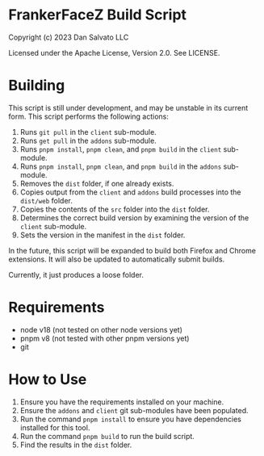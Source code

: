 FrankerFaceZ Build Script
=========================

Copyright (c) 2023 Dan Salvato LLC

Licensed under the Apache License, Version 2.0. See LICENSE.


Building
========

This script is still under development, and may be unstable in its current
form. This script performs the following actions:

1. Runs `git pull` in the `client` sub-module.
2. Runs `get pull` in the `addons` sub-module.
3. Runs `pnpm install`, `pnpm clean`, and `pnpm build` in the `client` sub-module.
4. Runs `pnpm install`, `pnpm clean`, and `pnpm build` in the `addons` sub-module.
5. Removes the `dist` folder, if one already exists.
6. Copies output from the `client` and `addons` build processes into the `dist/web` folder.
7. Copies the contents of the `src` folder into the `dist` folder.
8. Determines the correct build version by examining the version of the `client` sub-module.
9. Sets the version in the manifest in the `dist` folder.

In the future, this script will be expanded to build both Firefox and Chrome extensions.
It will also be updated to automatically submit builds.

Currently, it just produces a loose folder.


Requirements
============
* node v18 (not tested on other node versions yet)
* pnpm v8 (not tested with other pnpm versions yet)
* git

How to Use
==========
1. Ensure you have the requirements installed on your machine.
2. Ensure the `addons` and `client` git sub-modules have been populated.
3. Run the command `pnpm install` to ensure you have dependencies installed for this tool.
4. Run the command `pnpm build` to run the build script.
5. Find the results in the `dist` folder.
